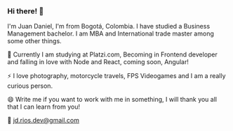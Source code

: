 ### Hi there! 👋

I'm Juan Daniel, I'm from Bogotá, Colombia. I have studied a Business Management bachelor. I am MBA and International trade master among some other things.

🌱 Currently I am studying at Platzi.com, Becoming in Frontend developer and falling in love with Node and React, coming soon, Angular!

⚡ I love photography,  motorcycle travels, FPS Videogames and I am a really curious person.

😄 Write me if you want to work with me in something, I will thank you all that I can learn from you!

💬 jd.rios.dev@gmail.com

<!--
**Mrdaniel01/Mrdaniel01** is a ✨ _special_ ✨ repository because its `README.md` (this file) appears on your GitHub profile.

Here are some ideas to get you started:

- 🔭 I’m currently working on ...
- 🌱 I’m currently learning ...
- 👯 I’m looking to collaborate on ...
- 🤔 I’m looking for help with ...
- 💬 Ask me about ...
- 📫 How to reach me: ...
- 😄 Pronouns: ...
- ⚡ Fun fact: ...
-->
